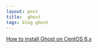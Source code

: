 ```yaml
---
layout: post
title:  ghost
tags: blog ghost
---
```



[How to install Ghost on CentOS 6.x](http://fastdot.com/resources/install-ghost-centos-6-x/)
